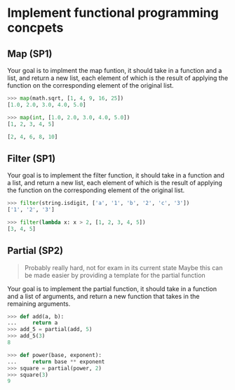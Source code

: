 # Implement functional programming concpets

## Map (SP1)

Your goal is to implment the map funtion, it should take in a function and a
list, and return a new list, each element of which is the result of applying the
function on the corresponding element of the original list.

```python
>>> map(math.sqrt, [1, 4, 9, 16, 25])
[1.0, 2.0, 3.0, 4.0, 5.0]
```

```python
>>> map(int, [1.0, 2.0, 3.0, 4.0, 5.0])
[1, 2, 3, 4, 5]
```

```python >>> map(lambda x: x * 2, [1, 2, 3, 4, 5])
[2, 4, 6, 8, 10]
```

## Filter (SP1)

Your goal is to implement the filter function, it should take in a function and
a list, and return a new list, each element of which is the result of applying
the function on the corresponding element of the original list.

```python
>>> filter(string.isdigit, ['a', '1', 'b', '2', 'c', '3'])
['1', '2', '3']
```

```python
>>> filter(lambda x: x > 2, [1, 2, 3, 4, 5])
[3, 4, 5]
```

## Partial (SP2)

> Probably really hard, not for exam in its current state Maybe this can be made
> easier by providing a template for the partial function

Your goal is to implement the partial function, it should take in a function and
a list of arguments, and return a new function that takes in the remaining
arguments.

```python
>>> def add(a, b):
...     return a
>>> add_5 = partial(add, 5)
>>> add_5(3)
8
```

```python
>>> def power(base, exponent):
...     return base ** exponent
>>> square = partial(power, 2)
>>> square(3)
9
```



